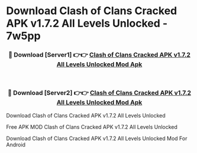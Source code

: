 # Download Clash of Clans Cracked APK v1.7.2 All Levels Unlocked - 7w5pp



<div align="center">
<h3>🔴 Download [Server1] 👉👉 <a href="https://momento.my/?title=Clash_of_Clans_Cracked_APK_v1.7.2_All_Levels_Unlocked">Clash of Clans Cracked APK v1.7.2 All Levels Unlocked Mod Apk</a></h3><br>

<h3>🔴 Download [Server2] 👉👉 <a href="https://momento.my/?title=Clash_of_Clans_Cracked_APK_v1.7.2_All_Levels_Unlocked">Clash of Clans Cracked APK v1.7.2 All Levels Unlocked Mod Apk</a></h3>
</div>



Download Clash of Clans Cracked APK v1.7.2 All Levels Unlocked 

Free APK MOD Clash of Clans Cracked APK v1.7.2 All Levels Unlocked 

Download Clash of Clans Cracked APK v1.7.2 All Levels Unlocked Mod For Android
